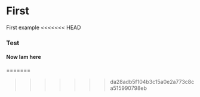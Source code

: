 # First
First example
<<<<<<< HEAD

### Test
#### Now Iam here
=======
>>>>>>> da28adb5f104b3c15a0e2a773c8ca515990798eb
